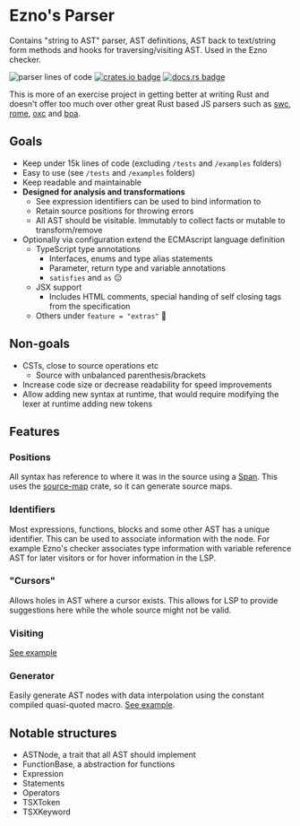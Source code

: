 # Ezno's Parser

Contains "string to AST" parser, AST definitions, AST back to text/string form methods and hooks for traversing/visiting AST. Used in the Ezno checker.

![parser lines of code](https://projects.kaleidawave.workers.dev/project/ezno-parser/badge)
[![crates.io badge](https://img.shields.io/crates/v/ezno-parser?style=flat-square)](https://crates.io/crates/ezno-parser)
[![docs.rs badge](https://img.shields.io/docsrs/ezno-parser?style=flat-square)](https://docs.rs/ezno-parser/latest)

This is more of an exercise project in getting better at writing Rust and doesn't offer too much over other great Rust based JS parsers such as [swc](https://github.com/swc-project/swc), [rome](https://github.com/rome/tools), [oxc](https://github.com/Boshen/oxc) and [boa](https://github.com/boa-dev/boa).

## Goals

- Keep under 15k lines of code (excluding `/tests` and `/examples` folders)
- Easy to use (see `/tests` and `/examples` folders)
- Keep readable and maintainable
- **Designed for analysis and transformations**
    - See expression identifiers can be used to bind information to
    - Retain source positions for throwing errors
    - All AST should be visitable. Immutably to collect facts or mutable to transform/remove
- Optionally via configuration extend the ECMAscript language definition
    - TypeScript type annotations
        - Interfaces, enums and type alias statements
        - Parameter, return type and variable annotations
        - `satisfies` and `as` 😑
    - JSX support
        - Includes HTML comments, special handing of self closing tags from the specification
    - Others under `feature = "extras"` 👀

## Non-goals

- CSTs, close to source operations etc
    - Source with unbalanced parenthesis/brackets
- Increase code size or decrease readability for speed improvements
- Allow adding new syntax at runtime, that would require modifying the lexer at runtime adding new tokens

## Features

### Positions

All syntax has reference to where it was in the source using a [Span](https://docs.rs/ezno-parser/0.0.2/ezno_parser/struct.Span.html). This uses the [source-map](https://github.com/kaleidawave/source-map) crate, so it can generate source maps.

### Identifiers

Most expressions, functions, blocks and some other AST has a unique identifier. This can be used to associate information with the node. For example Ezno's checker associates type information with variable reference AST for later visitors or for hover information in the LSP.

### "Cursors"

Allows holes in AST where a cursor exists. This allows for LSP to provide suggestions here while the whole source might not be valid.

### Visiting

[See example](https://github.com/kaleidawave/ezno/blob/main/parser/tests/visiting.rs)

### Generator

Easily generate AST nodes with data interpolation using the constant compiled quasi-quoted macro. [See example](https://github.com/kaleidawave/ezno/blob/main/parser/generator/examples/example.rs).

## Notable structures

- ASTNode, a trait that all AST should implement
- FunctionBase, a abstraction for functions
- Expression
- Statements
- Operators
- TSXToken
- TSXKeyword
